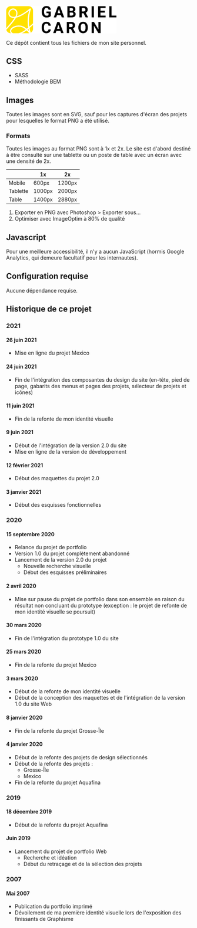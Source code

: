 <img src="liaisons/images/iv-gabrielcaron.svg" width="300" alt="">

Ce dépôt contient tous les fichiers de mon site personnel.

## CSS

* SASS
* Méthodologie BEM

## Images

Toutes les images sont en SVG, sauf pour les captures d'écran des projets pour lesquelles le format PNG a été utilisé.

### Formats

Toutes les images au format PNG sont à 1x et 2x. Le site est d'abord destiné à être consulté sur une tablette ou un poste de table avec un écran avec une densité de 2x.

|          | 1x     | 2x     |
|----------|--------|--------|
| Mobile   | 600px  | 1200px |
| Tablette | 1000px | 2000px |
| Table    | 1400px | 2880px |

1. Exporter en PNG avec Photoshop > Exporter sous...
2. Optimiser avec ImageOptim à 80% de qualité 

## Javascript

Pour une meilleure accessibilité, il n'y a aucun JavaScript (hormis Google Analytics, qui demeure facultatif pour les internautes).

## Configuration requise

Aucune dépendance requise.

## Historique de ce projet

### 2021

#### 26 juin 2021

* Mise en ligne du projet Mexico

#### 24 juin 2021

* Fin de l'intégration des composantes du design du site (en-tête, pied de page, gabarits des menus et pages des projets, sélecteur de projets et icônes)

#### 11 juin 2021

* Fin de la refonte de mon identité visuelle

#### 9 juin 2021

* Début de l'intégration de la version 2.0 du site
* Mise en ligne de la version de développement

#### 12 février 2021

* Début des maquettes du projet 2.0

#### 3 janvier 2021

* Début des esquisses fonctionnelles

### 2020

#### 15 septembre 2020

* Relance du projet de portfolio
* Version 1.0 du projet complètement abandonné
* Lancement de la version 2.0 du projet
    * Nouvelle recherche visuelle    
    * Début des esquisses préliminaires

#### 2 avril 2020

* Mise sur pause du projet de portfolio dans son ensemble en raison du résultat non concluant du prototype (exception : le projet de refonte de mon identité visuelle se poursuit)

#### 30 mars 2020

* Fin de l'intégration du prototype 1.0 du site

#### 25 mars 2020

* Fin de la refonte du projet Mexico

#### 3 mars 2020

* Début de la refonte de mon identité visuelle
* Début de la conception des maquettes et de l'intégration de la version 1.0 du site Web

#### 8 janvier 2020

* Fin de la refonte du projet Grosse-Île

#### 4 janvier 2020

* Début de la refonte des projets de design sélectionnés
* Début de la refonte des projets :
    * Grosse-Île
    * Mexico
* Fin de la refonte du projet Aquafina

### 2019

#### 18 décembre 2019

* Début de la refonte du projet Aquafina

#### Juin 2019

* Lancement du projet de portfolio Web
    * Recherche et idéation
    * Début du retraçage et de la sélection des projets

### 2007

#### Mai 2007

* Publication du portfolio imprimé
* Dévoilement de ma première identité visuelle lors de l'exposition des finissants de Graphisme
